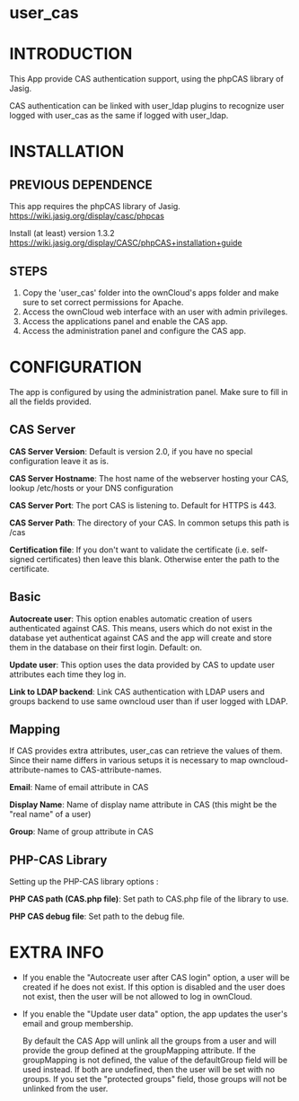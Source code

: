 user_cas
===========


INTRODUCTION
============

This App provide CAS authentication support, using the phpCAS library of Jasig.

CAS authentication can be linked with user_ldap plugins to recognize user logged with
user_cas as the same if logged with user_ldap.

INSTALLATION
============

PREVIOUS DEPENDENCE
-------------------

This app requires the phpCAS library of Jasig. https://wiki.jasig.org/display/casc/phpcas

Install (at least) version 1.3.2 https://wiki.jasig.org/display/CASC/phpCAS+installation+guide


STEPS
-----

1. Copy the 'user_cas' folder into the ownCloud's apps folder and make sure to set correct permissions for Apache.
2. Access the ownCloud web interface with an user with admin privileges.
3. Access the applications panel and enable the CAS app.
4. Access the administration panel and configure the CAS app.

CONFIGURATION
=============

The app is configured by using the administration panel. Make sure to fill in all the fields provided. 

CAS Server
----------

**CAS Server Version**: Default is version 2.0, if you have no special configuration leave it as is.

**CAS Server Hostname**: The host name of the webserver hosting your CAS, lookup /etc/hosts or your DNS configuration

**CAS Server Port**: The port CAS is listening to. Default for HTTPS is 443.

**CAS Server Path**: The directory of your CAS. In common setups this path is /cas 

**Certification file**: If you don't want to validate the certificate (i.e. self-signed certificates) then leave this blank. Otherwise enter the path to the certificate.

Basic
-----

**Autocreate user**: This option enables automatic creation of users authenticated against CAS. This means, users which do not exist in the database yet authenticat against CAS and the app will create and store them in the database on their first login. Default: on.

**Update user**: This option uses the data provided by CAS to update user attributes each time they log in.

**Link to LDAP backend**: Link CAS authentication with LDAP users and groups backend to use same owncloud user than if user logged with LDAP.

Mapping
-------

If CAS provides extra attributes, user_cas can retrieve the values of them. Since their name differs in various setups it is necessary to map owncloud-attribute-names to CAS-attribute-names.

**Email**: Name of email attribute in CAS

**Display Name**: Name of display name attribute in CAS (this might be the "real name" of a user)

**Group**: Name of group attribute in CAS 

PHP-CAS Library
---------------

Setting up the PHP-CAS library options :

**PHP CAS path (CAS.php file)**: Set path to CAS.php file of the library to use.

**PHP CAS debug file**: Set path to the debug file.

EXTRA INFO
==========

* If you enable the "Autocreate user after CAS login" option, a user will be created if he does not exist. If this option is disabled and the user does not exist, then the user will be not allowed to log in ownCloud.

* If you enable the "Update user data" option, the app updates the user's email and group membership.

  By default the CAS App will unlink all the groups from a user and will provide the group defined at the groupMapping attribute. If the groupMapping is not defined, the value of the defaultGroup field will be used instead. If both are undefined, then the user will be set with no groups.
If you set the "protected groups" field, those groups will not be unlinked from the user.
